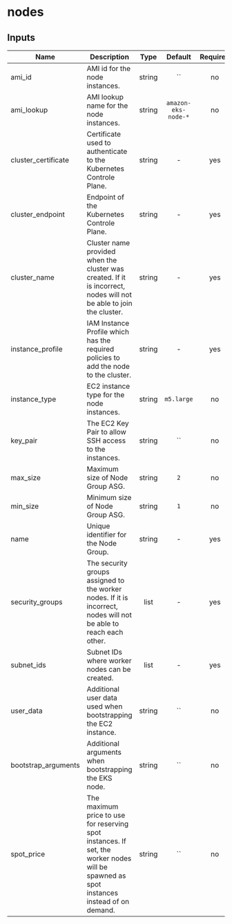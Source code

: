 # nodes

## Inputs

| Name | Description | Type | Default | Required |
|------|-------------|:----:|:-----:|:-----:|
| ami_id | AMI id for the node instances. | string | `` | no |
| ami_lookup | AMI lookup name for the node instances. | string | `amazon-eks-node-*` | no |
| cluster_certificate | Certificate used to authenticate to the Kubernetes Controle Plane. | string | - | yes |
| cluster_endpoint | Endpoint of the Kubernetes Controle Plane. | string | - | yes |
| cluster_name | Cluster name provided when the cluster was created. If it is incorrect, nodes will not be able to join the cluster. | string | - | yes |
| instance_profile | IAM Instance Profile which has the required policies to add the node to the cluster. | string | - | yes |
| instance_type | EC2 instance type for the node instances. | string | `m5.large` | no |
| key_pair | The EC2 Key Pair to allow SSH access to the instances. | string | `` | no |
| max_size | Maximum size of Node Group ASG. | string | `2` | no |
| min_size | Minimum size of Node Group ASG. | string | `1` | no |
| name | Unique identifier for the Node Group. | string | - | yes |
| security_groups | The security groups assigned to the worker nodes. If it is incorrect, nodes will not be able to reach each other. | list | - | yes |
| subnet_ids | Subnet IDs where worker nodes can be created. | list | - | yes |
| user_data | Additional user data used when bootstrapping the EC2 instance. | string | `` | no |
| bootstrap_arguments | Additional arguments when bootstrapping the EKS node. | string | `` | no |
| spot_price | The maximum price to use for reserving spot instances. If set, the worker nodes will be spawned as spot instances instead of on demand. | string | `` | no |

